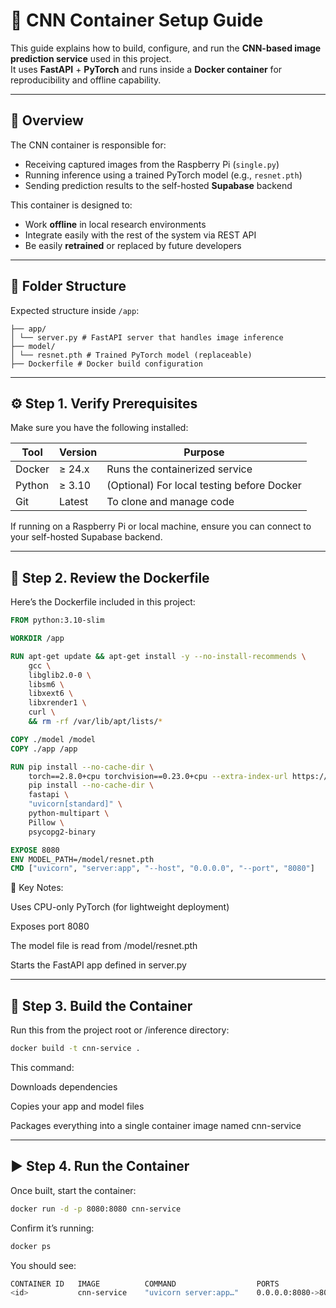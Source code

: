 # 🧠 CNN Container Setup Guide

This guide explains how to build, configure, and run the **CNN-based image prediction service** used in this project.  
It uses **FastAPI** + **PyTorch** and runs inside a **Docker container** for reproducibility and offline capability.

---

## 📘 Overview

The CNN container is responsible for:
- Receiving captured images from the Raspberry Pi (`single.py`)
- Running inference using a trained PyTorch model (e.g., `resnet.pth`)
- Sending prediction results to the self-hosted **Supabase** backend

This container is designed to:
- Work **offline** in local research environments  
- Integrate easily with the rest of the system via REST API  
- Be easily **retrained** or replaced by future developers

---

## 🧩 Folder Structure

Expected structure inside `/app`:

```text
├── app/
│ └── server.py # FastAPI server that handles image inference
├── model/
│ └── resnet.pth # Trained PyTorch model (replaceable)
├── Dockerfile # Docker build configuration
```


---

## ⚙️ Step 1. Verify Prerequisites

Make sure you have the following installed:

| Tool | Version | Purpose |
|------|----------|----------|
| Docker | ≥ 24.x | Runs the containerized service |
| Python | ≥ 3.10 | (Optional) For local testing before Docker |
| Git | Latest | To clone and manage code |

If running on a Raspberry Pi or local machine, ensure you can connect to your self-hosted Supabase backend.

---

## 🧱 Step 2. Review the Dockerfile

Here’s the Dockerfile included in this project:

```dockerfile
FROM python:3.10-slim

WORKDIR /app

RUN apt-get update && apt-get install -y --no-install-recommends \
    gcc \
    libglib2.0-0 \
    libsm6 \
    libxext6 \
    libxrender1 \
    curl \
    && rm -rf /var/lib/apt/lists/*

COPY ./model /model
COPY ./app /app

RUN pip install --no-cache-dir \
    torch==2.8.0+cpu torchvision==0.23.0+cpu --extra-index-url https://download.pytorch.org/whl/cpu && \
    pip install --no-cache-dir \
    fastapi \
    "uvicorn[standard]" \
    python-multipart \
    Pillow \
    psycopg2-binary

EXPOSE 8080
ENV MODEL_PATH=/model/resnet.pth
CMD ["uvicorn", "server:app", "--host", "0.0.0.0", "--port", "8080"]
```

🧠 Key Notes:

Uses CPU-only PyTorch (for lightweight deployment)

Exposes port 8080

The model file is read from /model/resnet.pth

Starts the FastAPI app defined in server.py

---

## 🚀 Step 3. Build the Container

Run this from the project root or /inference directory:
```bash
docker build -t cnn-service .
```
This command:

Downloads dependencies

Copies your app and model files

Packages everything into a single container image named cnn-service

---

## ▶️ Step 4. Run the Container

Once built, start the container:
```bash
docker run -d -p 8080:8080 cnn-service
```

Confirm it’s running:
```bash
docker ps
```

You should see:
```bash
CONTAINER ID   IMAGE          COMMAND                  PORTS                    NAMES
<id>           cnn-service    "uvicorn server:app…"    0.0.0.0:8080->8080/tcp   cnn-service
```